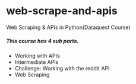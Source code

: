 # web-scrape-and-apis
Web Scraping &amp; APIs in Python(Dataquest Course)

##### This course has 4 sub parts.

* Working with APIs
* Intermediate APIs
* Challenge: Working with the reddit API
* Web Scraping
